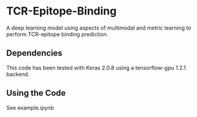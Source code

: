 # TCR-Epitope-Binding

A deep learning model using aspects of multimodal and metric learning to perform TCR-epitope binding prediction.

## Dependencies

This code has been tested with Keras 2.0.8 using a tensorflow-gpu 1.2.1 backend.

## Using the Code

See example.ipynb
